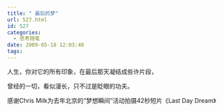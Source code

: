 ```yaml
---
title: " 最后的梦"
url: 527.html
id: 527
categories:
  - 思考随笔
date: 2009-05-18 12:03:40
tags:
---
```


人生，你对它的所有印象，在最后那天凝结成些许片段，

曾经的一切，看似漫长，只不过是眨眼的功夫。

感谢Chris Milk为去年北京的“梦想瞬间”活动拍摄42秒短片《Last Day Dream》